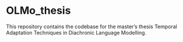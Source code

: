 # OLMo_thesis
This repository contains the codebase for the master’s thesis Temporal Adaptation Techniques in Diachronic Language Modelling.
